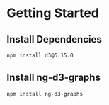 # Getting Started 

## Install Dependencies

```bash
npm install d3@5.15.0
```

## Install ng-d3-graphs

```bash
npm install ng-d3-graphs
```

